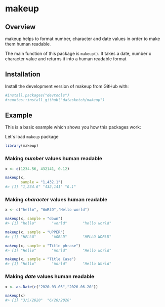 
<!-- README.md is generated from README.Rmd. Please edit that file -->

# makeup

<!-- badges: start -->
<!-- badges: end -->

## Overview

makeup helps to format number, character and date values in order to
make them human readable.

The main function of this package is `makeup()`. It takes a date, number
o character value and returns it into a human readable format

## Installation

Install the development version of makeup from GitHub with:

``` r
#install.packages("devtools")
#remotes::install_github("datasketch/makeup")
```

## Example

This is a basic example which shows you how this packages work:

Let´s load `makeup` package

``` r
library(makeup)
```

### Making *number* values human readable

``` r
x <- c(1234.56, 432141, 0.12)

makeup(x, 
       sample = "1,432.1")
#> [1] "1,234.6" "432,141" "0.1"
```

### Making *character* values human readable

``` r
x <- c("hello", "WoRlD","Hello world")

makeup(x, sample = "down")
#> [1] "hello"       "world"       "hello world"

makeup(x, sample = "UPPER")
#> [1] "HELLO"       "WORLD"       "HELLO WORLD"

makeup(x, sample = "Title phrase")
#> [1] "Hello"       "World"       "Hello world"

makeup(x, sample = "Title Case")
#> [1] "Hello"       "World"       "Hello World"
```

### Making *date* values human readable

``` r
x <- as.Date(c("2020-03-05","2020-06-20"))

makeup(x)
#> [1] "3/5/2020"  "6/20/2020"
```

